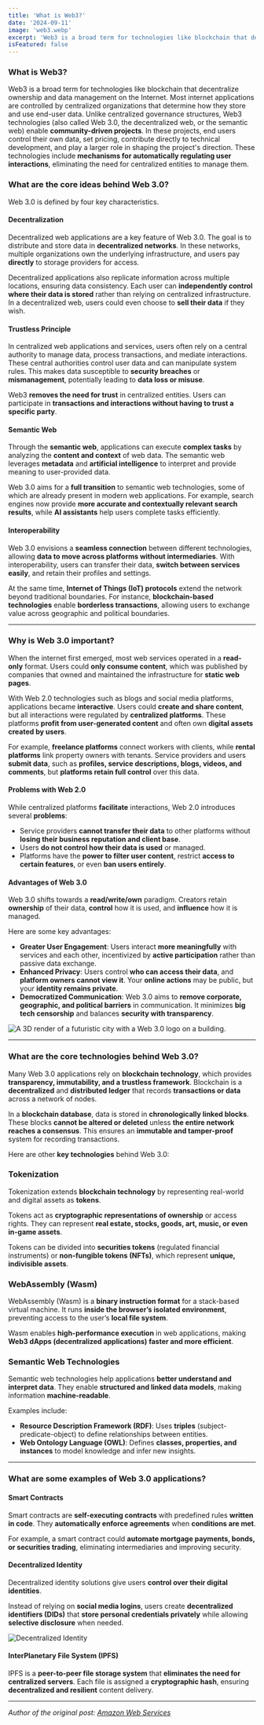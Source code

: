```yaml
---
title: 'What is Web3?'
date: '2024-09-11'
image: 'web3.webp'
excerpt: 'Web3 is a broad term for technologies like blockchain that decentralize ownership and data management on the Internet.'
isFeatured: false
---
```


### **What is Web3?**

Web3 is a broad term for technologies like blockchain that decentralize ownership and data management on the Internet. Most internet applications are controlled by centralized organizations that determine how they store and use end-user data. Unlike centralized governance structures, Web3 technologies (also called Web 3.0, the decentralized web, or the semantic web) enable **community-driven projects**. In these projects, end users control their own data, set pricing, contribute directly to technical development, and play a larger role in shaping the project's direction. These technologies include **mechanisms for automatically regulating user interactions**, eliminating the need for centralized entities to manage them.

### **What are the core ideas behind Web 3.0?**

Web 3.0 is defined by four key characteristics.

#### **Decentralization**

Decentralized web applications are a key feature of Web 3.0. The goal is to distribute and store data in **decentralized networks**. In these networks, multiple organizations own the underlying infrastructure, and users pay **directly** to storage providers for access.

Decentralized applications also replicate information across multiple locations, ensuring data consistency. Each user can **independently control where their data is stored** rather than relying on centralized infrastructure. In a decentralized web, users could even choose to **sell their data** if they wish.

#### **Trustless Principle**

In centralized web applications and services, users often rely on a central authority to manage data, process transactions, and mediate interactions. These central authorities control user data and can manipulate system rules. This makes data susceptible to **security breaches** or **mismanagement**, potentially leading to **data loss or misuse**.

Web3 **removes the need for trust** in centralized entities. Users can participate in **transactions and interactions without having to trust a specific party**.

#### **Semantic Web**

Through the **semantic web**, applications can execute **complex tasks** by analyzing the **content and context** of web data. The semantic web leverages **metadata** and **artificial intelligence** to interpret and provide meaning to user-provided data.

Web 3.0 aims for a **full transition** to semantic web technologies, some of which are already present in modern web applications. For example, search engines now provide **more accurate and contextually relevant search results**, while **AI assistants** help users complete tasks efficiently.

#### **Interoperability**

Web 3.0 envisions a **seamless connection** between different technologies, allowing **data to move across platforms without intermediaries**. With interoperability, users can transfer their data, **switch between services easily**, and retain their profiles and settings.

At the same time, **Internet of Things (IoT) protocols** extend the network beyond traditional boundaries. For instance, **blockchain-based technologies** enable **borderless transactions**, allowing users to exchange value across geographic and political boundaries.

---

### **Why is Web 3.0 important?**

When the internet first emerged, most web services operated in a **read-only** format. Users could **only consume content**, which was published by companies that owned and maintained the infrastructure for **static web pages**.

With Web 2.0 technologies such as blogs and social media platforms, applications became **interactive**. Users could **create and share content**, but all interactions were regulated by **centralized platforms**. These platforms **profit from user-generated content** and often own **digital assets created by users**.

For example, **freelance platforms** connect workers with clients, while **rental platforms** link property owners with tenants. Service providers and users **submit data**, such as **profiles, service descriptions, blogs, videos, and comments**, but **platforms retain full control** over this data.

#### **Problems with Web 2.0**

While centralized platforms **facilitate** interactions, Web 2.0 introduces several **problems**:

-   Service providers **cannot transfer their data** to other platforms without **losing their business reputation and client base**.
-   Users **do not control how their data is used** or managed.
-   Platforms have the **power to filter user content**, restrict **access to certain features**, or even **ban users entirely**.

#### **Advantages of Web 3.0**

Web 3.0 shifts towards a **read/write/own** paradigm. Creators retain **ownership** of their data, **control** how it is used, and **influence** how it is managed.

Here are some key advantages:

-   **Greater User Engagement**: Users interact **more meaningfully** with services and each other, incentivized by **active participation** rather than passive data exchange.
-   **Enhanced Privacy**: Users control **who can access their data**, and **platform owners cannot view it**. Your **online actions** may be public, but your **identity remains private**.
-   **Democratized Communication**: Web 3.0 aims to **remove corporate, geographic, and political barriers** in communication. It minimizes **big tech censorship** and balances **security with transparency**.

![A 3D render of a futuristic city with a Web 3.0 logo on a building.](futuristic-city.webp)

---

### **What are the core technologies behind Web 3.0?**

Many Web 3.0 applications rely on **blockchain technology**, which provides **transparency, immutability, and a trustless framework**. Blockchain is a **decentralized** and **distributed ledger** that records **transactions or data** across a network of nodes.

In a **blockchain database**, data is stored in **chronologically linked blocks**. These blocks **cannot be altered or deleted** unless **the entire network reaches a consensus**. This ensures an **immutable and tamper-proof** system for recording transactions.

Here are other **key technologies** behind Web 3.0:

### **Tokenization**

Tokenization extends **blockchain technology** by representing real-world and digital assets as **tokens**.

Tokens act as **cryptographic representations of ownership** or access rights. They can represent **real estate, stocks, goods, art, music, or even in-game assets**.

Tokens can be divided into **securities tokens** (regulated financial instruments) or **non-fungible tokens (NFTs)**, which represent **unique, indivisible assets**.

### **WebAssembly (Wasm)**

WebAssembly (Wasm) is a **binary instruction format** for a stack-based virtual machine. It runs **inside the browser’s isolated environment**, preventing access to the user’s **local file system**.

Wasm enables **high-performance execution** in web applications, making **Web3 dApps (decentralized applications) faster and more efficient**.

### **Semantic Web Technologies**

Semantic web technologies help applications **better understand and interpret data**. They enable **structured and linked data models**, making information **machine-readable**.

Examples include:

-   **Resource Description Framework (RDF)**: Uses **triples** (subject-predicate-object) to define relationships between entities.
-   **Web Ontology Language (OWL)**: Defines **classes, properties, and instances** to model knowledge and infer new insights.

---

### **What are some examples of Web 3.0 applications?**

#### **Smart Contracts**

Smart contracts are **self-executing contracts** with predefined rules **written in code**. They **automatically enforce agreements** when **conditions are met**.

For example, a smart contract could **automate mortgage payments, bonds, or securities trading**, eliminating intermediaries and improving security.

#### **Decentralized Identity**

Decentralized identity solutions give users **control over their digital identities**.

Instead of relying on **social media logins**, users create **decentralized identifiers (DIDs)** that **store personal credentials privately** while allowing **selective disclosure** when needed.

![Decentralized Identity](dids.jpg)

#### **InterPlanetary File System (IPFS)**

IPFS is a **peer-to-peer file storage system** that **eliminates the need for centralized servers**. Each file is assigned a **cryptographic hash**, ensuring **decentralized and resilient** content delivery.

---

_Author of the original post: [Amazon Web Services](https://aws.amazon.com/)_
